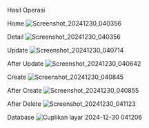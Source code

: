 Hasil Operasi

Home
![Screenshot_20241230_040356](https://github.com/user-attachments/assets/181c8032-b2ff-4661-9d43-2b72df4ffd2f)

Detail
![Screenshot_20241230_040356](https://github.com/user-attachments/assets/03f8adc8-d407-4ac4-b3fb-c7f996b1f146)

Update
![Screenshot_20241230_040714](https://github.com/user-attachments/assets/652196de-c008-4097-9aa3-5df64270107a)

After Update
![Screenshot_20241230_040642](https://github.com/user-attachments/assets/8630b84e-f9d3-4ece-9c0e-59df813d000b)

Create
![Screenshot_20241230_040845](https://github.com/user-attachments/assets/0c32c68c-248e-4cc5-907a-fd4ca9c70eee)

After Create
![Screenshot_20241230_040855](https://github.com/user-attachments/assets/fe3aab04-86d4-4fca-8ef0-93ece4e0b8f7)

After Delete
![Screenshot_20241230_041123](https://github.com/user-attachments/assets/a41577a9-bfdb-498a-a285-9d4f8534a651)

Database
![Cuplikan layar 2024-12-30 041206](https://github.com/user-attachments/assets/c711f33a-680c-4671-b0fc-59bcae98da33)

